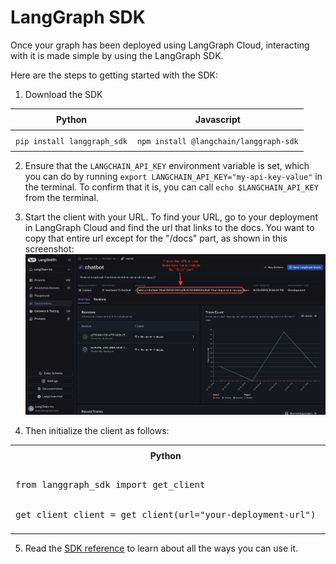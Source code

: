 <style>
th, td {
    text-align: center;
    padding: 8px;
}

pre {
    text-align: left;
}
</style>

# LangGraph SDK

Once your graph has been deployed using LangGraph Cloud, interacting with it is made simple by using the LangGraph SDK.

Here are the steps to getting started with the SDK:


1. Download the SDK

| Python | Javascript |
|-------|-------|
| `pip install langgraph_sdk` |  `npm install @langchain/langgraph-sdk` |

2. Ensure that the `LANGCHAIN_API_KEY` environment variable is set, which you can do by running `export LANGCHAIN_API_KEY="my-api-key-value"` in the terminal. To confirm that it is, you can call `echo $LANGCHAIN_API_KEY` from the terminal.
3. Start the client with your URL. To find your URL, go to your deployment in LangGraph Cloud and find the url that links to the docs. You want to copy that entire url except for the "/docs" part, as shown in this screenshot: ![URL](./img/sdk_url.png)

4. Then initialize the client as follows: 

<table>
<tr>
<th>
Python
</th>
<th>
Javascript
</th>
</tr>

<tr>

<td> 
<pre>
from langgraph_sdk import get_client
<br>
get_client client = get_client(url="your-deployment-url")
</pre>
</td>

<td class="code">
<pre>
import { Client } from "@langchain/langgraph-sdk"; 
<br>
const client = new Client({apiUrl:"whatever-your-url-is"});
</pre>
</td>

</tr>
</table>

5. Read the [SDK reference](https://langchain-ai.github.io/langgraph/cloud/reference/sdk/python_sdk_ref/) to learn about all the ways you can use it.